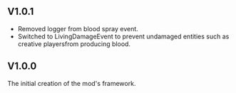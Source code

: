 ## V1.0.1
- Removed logger from blood spray event.
- Switched to LivingDamageEvent to prevent undamaged entities such as creative playersfrom producing blood.

## V1.0.0
The initial creation of the mod's framework. 